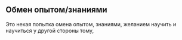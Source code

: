 ## Обмен опытом/знаниями
Это некая попытка омена опытом, знаниями, желанием научить и научиться у другой стороны тому,
<!--stackedit_data:
eyJoaXN0b3J5IjpbLTEzODU2MzEwNDddfQ==
-->